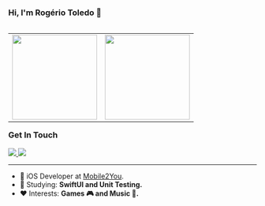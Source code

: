 ### Hi, I'm Rogério Toledo 👋

<table align="left">
  <row>
    <td>
      <img height='172' src='https://github-readme-stats.vercel.app/api/top-langs/?username=rogertjr&layout=compact&theme=midnight-purple'>
    </td>
    <td>
      <img height='172' src='https://github-readme-stats.vercel.app/api?username=rogertjr&show_icons=true&theme=midnight-purple'>
    </td>
  </row>
</table> 
<br/>

### Get In Touch
<a href="https://www.linkedin.com/in/rogertjr/">
  <img src="https://img.shields.io/badge/-Rogerio_Toledo-blue?style=flat-square&logo=Linkedin&logoColor=white&link=https://www.linkedin.com/in/rogertjr/" />
</a>
<a href="https://github.com/rogertjr/?tab=follow">
  <img src="https://img.shields.io/github/followers/rogertjr?label=Follow&style=social" />
</a>

---

- :briefcase: iOS Developer at [Mobile2You](https://www.mobile2you.com.br).
- :book: Studying: **SwiftUI and Unit Testing.**
- :heart: Interests: **Games 🎮 and Music 🎵.**
